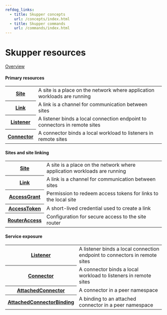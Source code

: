 ```yaml
---
refdog_links:
  - title: Skupper concepts
    url: /concepts/index.html
  - title: Skupper commands
    url: /commands/index.html
---
```


# Skupper resources

[Overview](overview.html)

#### Primary resources

<table class="objects">
<tr><th><a href="{{site_prefix}}/resources/site.html">Site</a></th><td>A site is a place on the network where application workloads are running</td></tr>
<tr><th><a href="{{site_prefix}}/resources/link.html">Link</a></th><td>A link is a channel for communication between sites</td></tr>
<tr><th><a href="{{site_prefix}}/resources/listener.html">Listener</a></th><td>A listener binds a local connection endpoint to connectors in remote sites</td></tr>
<tr><th><a href="{{site_prefix}}/resources/connector.html">Connector</a></th><td>A connector binds a local workload to listeners in remote sites</td></tr>
</table>

#### Sites and site linking

<table class="objects">
<tr><th><a href="{{site_prefix}}/resources/site.html">Site</a></th><td>A site is a place on the network where application workloads are running</td></tr>
<tr><th><a href="{{site_prefix}}/resources/link.html">Link</a></th><td>A link is a channel for communication between sites</td></tr>
<tr><th><a href="{{site_prefix}}/resources/access-grant.html">AccessGrant</a></th><td>Permission to redeem access tokens for links to the local site</td></tr>
<tr><th><a href="{{site_prefix}}/resources/access-token.html">AccessToken</a></th><td>A short-lived credential used to create a link</td></tr>
<tr><th><a href="{{site_prefix}}/resources/router-access.html">RouterAccess</a></th><td>Configuration for secure access to the site router</td></tr>
</table>

#### Service exposure

<table class="objects">
<tr><th><a href="{{site_prefix}}/resources/listener.html">Listener</a></th><td>A listener binds a local connection endpoint to connectors in remote sites</td></tr>
<tr><th><a href="{{site_prefix}}/resources/connector.html">Connector</a></th><td>A connector binds a local workload to listeners in remote sites</td></tr>
<tr><th><a href="{{site_prefix}}/resources/attached-connector.html">AttachedConnector</a></th><td>A connector in a peer namespace</td></tr>
<tr><th><a href="{{site_prefix}}/resources/attached-connector-binding.html">AttachedConnectorBinding</a></th><td>A binding to an attached connector in a peer namespace</td></tr>
</table>
